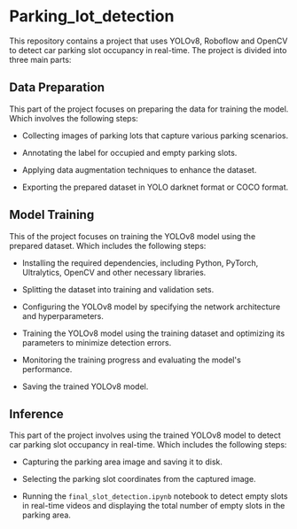
# Parking_lot_detection

This repository contains a project that uses YOLOv8, Roboflow and OpenCV to detect car parking slot occupancy in real-time. The project is divided into three main parts:

## Data Preparation
This part of the project focuses on preparing the data for training the model. Which involves the following steps:

- Collecting images of parking lots that capture various parking scenarios.

- Annotating the label for occupied and empty parking slots.

- Applying data augmentation techniques to enhance the dataset.

- Exporting the prepared dataset in YOLO darknet format or COCO format.

## Model Training
This of the project focuses on training the YOLOv8 model using the prepared dataset. Which includes the following steps:

- Installing the required dependencies, including Python, PyTorch, Ultralytics, OpenCV and other necessary libraries.

- Splitting the dataset into training and validation sets.

- Configuring the YOLOv8 model by specifying the network architecture and hyperparameters.

- Training the YOLOv8 model using the training dataset and optimizing its parameters to minimize detection errors.

- Monitoring the training progress and evaluating the model's performance.

- Saving the trained YOLOv8 model.

## Inference
This part of the project involves using the trained YOLOv8 model to detect car parking slot occupancy in real-time. Which includes the following steps:

- Capturing the parking area image and saving it to disk.

- Selecting the parking slot coordinates from the captured image.

- Running the `final_slot_detection.ipynb` notebook to detect empty slots in real-time videos and displaying the total number of empty slots in the parking area.
